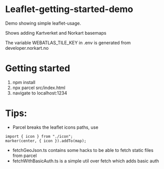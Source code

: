# Leaflet-getting-started-demo

Demo showing simple leaflet-usage. 

Shows adding Kartverket and Norkart basemaps

The variable WEBATLAS_TILE_KEY in .env is generated from developer.norkart.no

# Getting started
1. npm install
2. npx parcel src/index.html
3. navigate to localhost:1234


# Tips: 
- Parcel breaks the leaflet icons paths, use 
```
import { icon } from "./icon";
marker(center, { icon }).addTo(map);
```
- fetchGeoJson.ts contains some hacks to be able to fetch static files from parcel
- fetchWithBasicAuth.ts is a simple util over fetch which adds basic auth